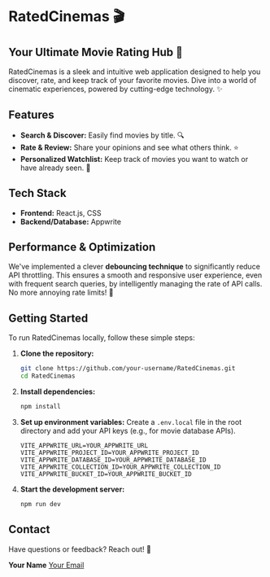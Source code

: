# RatedCinemas 🎬

## Your Ultimate Movie Rating Hub 🍿

RatedCinemas is a sleek and intuitive web application designed to help you discover, rate, and keep track of your favorite movies. Dive into a world of cinematic experiences, powered by cutting-edge technology. ✨

## Features

- **Search & Discover:** Easily find movies by title. 🔍
- **Rate & Review:** Share your opinions and see what others think. ⭐
- **Personalized Watchlist:** Keep track of movies you want to watch or have already seen. 📝

## Tech Stack

- **Frontend:** React.js, CSS
- **Backend/Database:** Appwrite

## Performance & Optimization

We've implemented a clever **debouncing technique** to significantly reduce API throttling. This ensures a smooth and responsive user experience, even with frequent search queries, by intelligently managing the rate of API calls. No more annoying rate limits! 🚀

## Getting Started

To run RatedCinemas locally, follow these simple steps:

1.  **Clone the repository:**
    ```bash
    git clone https://github.com/your-username/RatedCinemas.git
    cd RatedCinemas
    ```
2.  **Install dependencies:**
    ```bash
    npm install
    ```
3.  **Set up environment variables:**
    Create a `.env.local` file in the root directory and add your API keys (e.g., for movie database APIs).
    ```
    VITE_APPWRITE_URL=YOUR_APPWRITE_URL
    VITE_APPWRITE_PROJECT_ID=YOUR_APPWRITE_PROJECT_ID
    VITE_APPWRITE_DATABASE_ID=YOUR_APPWRITE_DATABASE_ID
    VITE_APPWRITE_COLLECTION_ID=YOUR_APPWRITE_COLLECTION_ID
    VITE_APPWRITE_BUCKET_ID=YOUR_APPWRITE_BUCKET_ID
    ```
4.  **Start the development server:**
    ```bash
    npm run dev
    ```

## Contact

Have questions or feedback? Reach out! 📧

**Your Name**
[Your Email](mailto:your.email@example.com)
